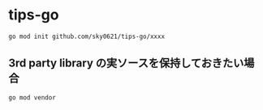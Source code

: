 # tips-go

```
go mod init github.com/sky0621/tips-go/xxxx
```

## 3rd party library の実ソースを保持しておきたい場合

```
go mod vendor
```
